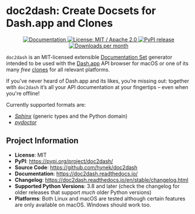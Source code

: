 # doc2dash: Create Docsets for Dash.app and Clones

<p align="center">
   <a href="https://doc2dash.readthedocs.io/">
       <img src="https://img.shields.io/badge/Docs-Read%20The%20Docs-black" alt="Documentation" />
   </a>
   <a href="https://github.com/hynek/doc2dash/blob/main/LICENSE">
      <img src="https://img.shields.io/badge/license-MIT%2FApache--2.0-C06524" alt="License: MIT / Apache 2.0" />
   </a>
   <a href="https://pypi.org/project/doc2dash/">
      <img src="https://img.shields.io/pypi/v/doc2dash" alt="PyPI release" />
   </a>
   <a href="https://pepy.tech/project/doc2dash">
       <img src="https://static.pepy.tech/personalized-badge/doc2dash?period=month&units=international_system&left_color=grey&right_color=blue&left_text=Downloads%20/%20Month" alt="Downloads per month" />
   </a>
</p>

<!-- begin-short -->

`doc2dash` is an MIT-licensed extensible [Documentation Set](https://developer.apple.com/library/archive/documentation/DeveloperTools/Conceptual/Documentation_Sets/010-Overview_of_Documentation_Sets/docset_overview.html#//apple_ref/doc/uid/TP40005266-CH13-SW6) generator intended to be used with the [Dash.app](https://kapeli.com/dash/) API browser for macOS or one of its many *free* [clones](https://doc2dash.readthedocs.io/en/latest/installation.html#viewer) for all relevant platforms.

If you’ve never heard of Dash.app and its likes, you’re missing out: together with `doc2dash` it’s all your API documentation at your fingertips – even when you're offline!

<!-- end-short -->

Currently supported formats are:

- [*Sphinx*](https://www.sphinx-doc.org/) (generic types and the Python domain)
- [*pydoctor*](https://github.com/twisted/pydoctor)


## Project Information

- **License**: MIT
- **PyPI**: <https://pypi.org/project/doc2dash/>
- **Source Code**: <https://github.com/hynek/doc2dash>
- **Documentation**: <https://doc2dash.readthedocs.io/>
- **Changelog**: <https://doc2dash.readthedocs.io/en/stable/changelog.html>
- **Supported Python Versions**: 3.8 and later (check the changelog for older releases that support _much_ older Python versions)
- **Platforms**: Both Linux and macOS are tested although certain features are only available on macOS. Windows should work too.

